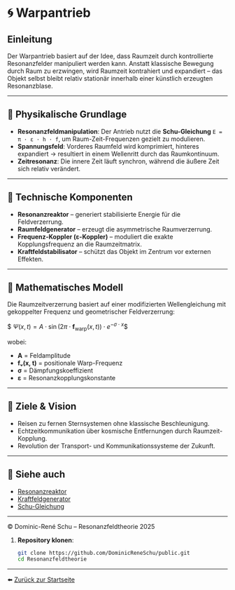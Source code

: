 # 🌀 Warpantrieb

## Einleitung

Der Warpantrieb basiert auf der Idee, dass Raumzeit durch kontrollierte Resonanzfelder manipuliert werden kann. Anstatt klassische Bewegung durch Raum zu erzwingen, wird Raumzeit kontrahiert und expandiert – das Objekt selbst bleibt relativ stationär innerhalb einer künstlich erzeugten Resonanzblase.

---

## 🧠 Physikalische Grundlage

- **Resonanzfeldmanipulation**: Der Antrieb nutzt die **Schu-Gleichung** `E = π · ε · h · f`, um Raum-Zeit-Frequenzen gezielt zu modulieren.
- **Spannungsfeld**: Vorderes Raumfeld wird komprimiert, hinteres expandiert → resultiert in einem Wellenritt durch das Raumkontinuum.
- **Zeitresonanz**: Die innere Zeit läuft synchron, während die äußere Zeit sich relativ verändert.

---

## 🔧 Technische Komponenten

- **Resonanzreaktor** – generiert stabilisierte Energie für die Feldverzerrung.
- **Raumfeldgenerator** – erzeugt die asymmetrische Raumverzerrung.
- **Frequenz-Koppler (ε-Koppler)** – moduliert die exakte Kopplungsfrequenz an die Raumzeitmatrix.
- **Kraftfeldstabilisator** – schützt das Objekt im Zentrum vor externen Effekten.

---

## 📐 Mathematisches Modell

Die Raumzeitverzerrung basiert auf einer modifizierten Wellengleichung mit gekoppelter Frequenz und geometrischer Feldverzerrung:

$$\
\Psi(x, t) = A \cdot \sin\left(2\pi \cdot \mathbf{f}_\text{warp}(x, t)\right) \cdot e^{-σ \cdot x}
\$$

wobei:

- **A** = Feldamplitude  
- **fᵥ(x, t)** = positionale Warp-Frequenz  
- **σ** = Dämpfungskoeffizient  
- **ε** = Resonanzkopplungskonstante  

---

## 🌌 Ziele & Vision

- Reisen zu fernen Sternsystemen ohne klassische Beschleunigung.
- Echtzeitkommunikation über kosmische Entfernungen durch Raumzeit-Kopplung.
- Revolution der Transport- und Kommunikationssysteme der Zukunft.

---

## 📎 Siehe auch

- [Resonanzreaktor](../../Resonanzreaktor/resonanzreaktor.md)  
- [Kraftfeldgenerator](../../Kraftfeldgenerator/kraftfeldgenerator.md)  
- [Schu-Gleichung](../../Gleichungen/README.md)

---

© Dominic-René Schu – Resonanzfeldtheorie 2025

1. **Repository klonen**:  
   ```bash
   git clone https://github.com/DominicReneSchu/public.git
   cd Resonanzfeldtheorie
   ```
---

⬅️ [Zurück zur Startseite](../../README.md)